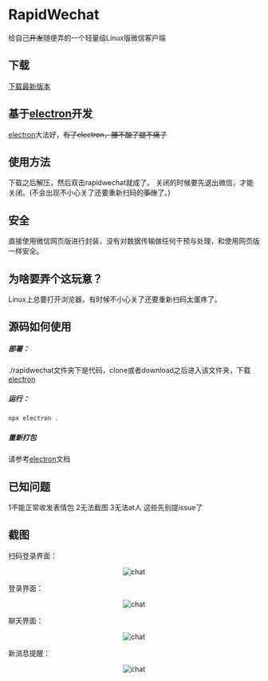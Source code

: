 # RapidWechat
给自己~~开发~~随便弄的一个轻量级Linux版微信客户端
## 下载
[下载最新版本]
## 基于[electron]开发
[electron]大法好，~~有了electron，腰不酸了腿不痛了~~
## 使用方法
下载之后解压，然后双击rapidwechat就成了。
关闭的时候要先退出微信，才能关闭。(不会出现不小心关了还要重新扫码的~~事故~~了。)
## 安全
直接使用微信网页版进行封装，没有对数据传输做任何干预与处理，和使用网页版一样安全。
## 为啥要弄个这玩意？
Linux上总要打开浏览器，有时候不小心关了还要重新扫码太蛋疼了。
## 源码如何使用
##### 部署：
./rapidwechat文件夹下是代码，clone或者download之后进入该文件夹，下载[electron]
##### 运行：
```sh
npx electron .
```
##### 重新打包
请参考[electron]文档
## 已知问题
1不能正常收发表情包
2无法截图
3无法at人
这些先别提issue了

## 截图
扫码登录界面：
<p align="center">
  <img src="https://github.com/iBeiKeCyn/rapidwechat/blob/master/screenshot/pic.png?raw=true" alt="chat">
</p>
登录界面：
<p align="center">
  <img src="https://github.com/iBeiKeCyn/rapidwechat/blob/master/screenshot/login.png?raw=true" alt="chat">
</p>
聊天界面：
<p align="center">
  <img src="https://github.com/iBeiKeCyn/rapidwechat/blob/master/screenshot/chat.png?raw=true" alt="chat">
</p>
新消息提醒：
<p align="center">
  <img src="https://github.com/iBeiKeCyn/rapidwechat/blob/master/screenshot/notice.png?raw=true" alt="chat">
</p>




[下载最新版本]:  https://github.com/iBeiKeCyn/rapidwechat/releases
[electron]: https://github.com/electron/electron
